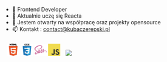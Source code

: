 
- 🔭 Frontend Developer
- 🌱 Aktualnie uczę się Reacta 
- 👯 Jestem otwarty na współpracę oraz projekty opensource
- 📫 Kontakt : contact@kubaczerepski.pl
 <div style = "display:inline-block; padding:10px;">
  <img height="32" width="32" src="https://raw.githubusercontent.com/github/explore/80688e429a7d4ef2fca1e82350fe8e3517d3494d/topics/html/html.png" />
  <img height="32" width="32" src="https://raw.githubusercontent.com/github/explore/80688e429a7d4ef2fca1e82350fe8e3517d3494d/topics/css/css.png" />
  <img height="32" width="32" src="https://raw.githubusercontent.com/github/explore/80688e429a7d4ef2fca1e82350fe8e3517d3494d/topics/sass/sass.png" />
  <img height="32" width="32" src="https://raw.githubusercontent.com/github/explore/80688e429a7d4ef2fca1e82350fe8e3517d3494d/topics/javascript/javascript.png" />
 </div>
 <img src="https://github-readme-stats.vercel.app/api?username=kubaczerepski&&show_icons=true&title_color=ffffff&icon_color=bb2acf&text_color=daf7dc&bg_color=151515">
